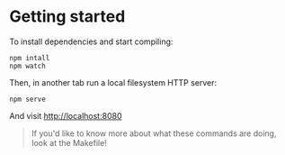 # Getting started

To install dependencies and start compiling:

```
npm intall
npm watch
```

Then, in another tab run a local filesystem HTTP server:

```
npm serve
```

And visit [http://localhost:8080](http://localhost:8080)

> If you'd like to know more about what these commands are doing, look at the Makefile!
